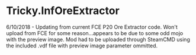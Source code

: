 # Tricky.InfOreExtractor

6/10/2018 - Updating from current FCE P20 Ore Extractor code. Won't upload from FCE for some reason...appears to be due
to some odd mojo with the preview image. Mod had to be uploaded through SteamCMD using the included .vdf file with preview
image parameter ommitted.

